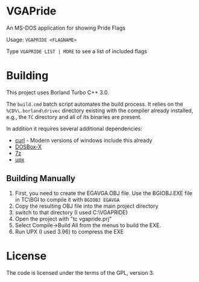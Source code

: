 # VGAPride
 An MS-DOS application for showing Pride Flags

Usage: ```VGAPRIDE <FLAGNAME>```

Type ```VGAPRIDE LIST | MORE``` to see a list of included flags

# Building

This project uses Borland Turbo C++ 3.0.

The `build.cmd` batch script automates the build process. It relies on the `%CD%\.borland\drivec` directory existing with the compiler already installed, e.g., the `TC` directory and all of its binaries are present.

In addition it requires several additional dependencies:

* [curl](https://curl.se/windows/) - Modern versions of windows include this already
* [DOSBox-X](https://dosbox-x.com/)
* [7z](https://www.7-zip.org/download.html)
* [upx](https://upx.github.io/)

## Building Manually

1. First, you need to create the EGAVGA.OBJ file. Use the BGIOBJ.EXE file in TC\BGI to compile it with ```BGIOBJ EGAVGA```
2. Copy the resulting OBJ file into the main project directory
3. switch to that directory (I used C:\VGAPRIDE)
4. Open the project with "tc vgapride.prj"
5. Select Compile->Build All from the menus to build the EXE.
6. Run UPX (I used 3.96) to compress the EXE

# License

The code is licensed under the terms of the GPL, version 3.
